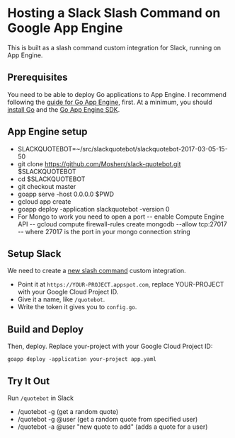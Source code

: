 # Hosting a Slack Slash Command on Google App Engine

This is built as a slash command custom integration for Slack,
running on App Engine.

## Prerequisites

You need to be able to deploy Go applications to App Engine. I recommend
following the [guide for Go App Engine][go-appengine], first. At a minimum, you
should [install Go][go-install] and the [Go App Engine SDK][go-appengine-sdk].

[go-appengine]: https://cloud.google.com/appengine/docs/go/
[go-install]: https://golang.org/doc/install
[go-appengine-sdk]: https://cloud.google.com/appengine/downloads#Google_App_Engine_SDK_for_Go

## App Engine setup
- SLACKQUOTEBOT=~/src/slackquotebot/slackquotebot-2017-03-05-15-50
- git clone https://github.com/Mosherr/slack-quotebot.git $SLACKQUOTEBOT
- cd $SLACKQUOTEBOT
- git checkout master
- goapp serve -host 0.0.0.0 $PWD
- gcloud app create
- goapp deploy -application slackquotebot -version 0
- For Mongo to work you need to open a port
-- enable Compute Engine API
-- gcloud compute firewall-rules create mongodb --allow tcp:27017
-- where 27017 is the port in your mongo connection string

## Setup Slack

We need to create a [new slash command][new-slash-command] custom integration.

- Point it at `https://YOUR-PROJECT.appspot.com`, replace
  YOUR-PROJECT with your Google Cloud Project ID.
- Give it a name, like `/quotebot`.
- Write the token it gives you to `config.go`.

[new-slash-command]: https://my.slack.com/services/new/slash-commands

## Build and Deploy

Then, deploy. Replace your-project with your Google Cloud Project ID:

```
goapp deploy -application your-project app.yaml
```


## Try It Out

Run `/quotebot` in Slack
- /quotebot -g (get a random quote)
- /quotebot -g @user (get a random quote from specified user)
- /quotebot -a @user "new quote to add" (adds a quote for a user)
